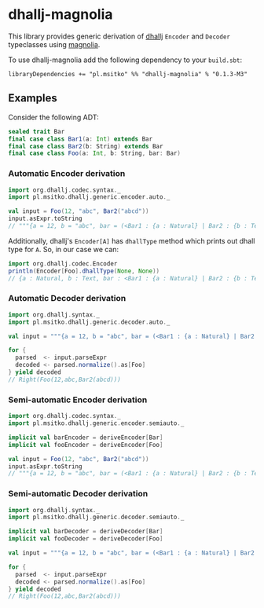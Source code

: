 # dhallj-magnolia

This library provides generic derivation of [dhallj](https://github.com/travisbrown/dhallj) `Encoder` and `Decoder` typeclasses using [magnolia](https://github.com/propensive/magnolia).

To use dhallj-magnolia add the following dependency to your `build.sbt`:

```
libraryDependencies += "pl.msitko" %% "dhallj-magnolia" % "0.1.3-M3"
```

## Examples

Consider the following ADT:

```scala
sealed trait Bar
final case class Bar1(a: Int) extends Bar
final case class Bar2(b: String) extends Bar
final case class Foo(a: Int, b: String, bar: Bar)
```

### Automatic Encoder derivation

```scala
import org.dhallj.codec.syntax._
import pl.msitko.dhallj.generic.encoder.auto._

val input = Foo(12, "abc", Bar2("abcd"))
input.asExpr.toString
// """{a = 12, b = "abc", bar = (<Bar1 : {a : Natural} | Bar2 : {b : Text}>.Bar2) {b = "abcd"}}"""
```

Additionally, dhallj's `Encoder[A]` has `dhallType` method which prints out dhall type for `A`. So, in our case we can:

```scala
import org.dhallj.codec.Encoder
println(Encoder[Foo].dhallType(None, None))
// {a : Natural, b : Text, bar : <Bar1 : {a : Natural} | Bar2 : {b : Text}>}
```

### Automatic Decoder derivation

```scala
import org.dhallj.syntax._
import pl.msitko.dhallj.generic.decoder.auto._

val input = """{a = 12, b = "abc", bar = (<Bar1 : {a : Natural} | Bar2 : {b : Text}>.Bar2) {b = "abcd"}}"""

for {
  parsed  <- input.parseExpr
  decoded <- parsed.normalize().as[Foo]
} yield decoded
// Right(Foo(12,abc,Bar2(abcd)))
```

### Semi-automatic Encoder derivation

```scala
import org.dhallj.codec.syntax._
import pl.msitko.dhallj.generic.encoder.semiauto._

implicit val barEncoder = deriveEncoder[Bar]
implicit val fooEncoder = deriveEncoder[Foo]

val input = Foo(12, "abc", Bar2("abcd"))
input.asExpr.toString
// """{a = 12, b = "abc", bar = (<Bar1 : {a : Natural} | Bar2 : {b : Text}>.Bar2) {b = "abcd"}}"""
```

### Semi-automatic Decoder derivation

```scala
import org.dhallj.syntax._
import pl.msitko.dhallj.generic.decoder.semiauto._

implicit val barDecoder = deriveDecoder[Bar]
implicit val fooDecoder = deriveDecoder[Foo]

val input = """{a = 12, b = "abc", bar = (<Bar1 : {a : Natural} | Bar2 : {b : Text}>.Bar2) {b = "abcd"}}"""

for {
  parsed  <- input.parseExpr
  decoded <- parsed.normalize().as[Foo]
} yield decoded
// Right(Foo(12,abc,Bar2(abcd)))
```
